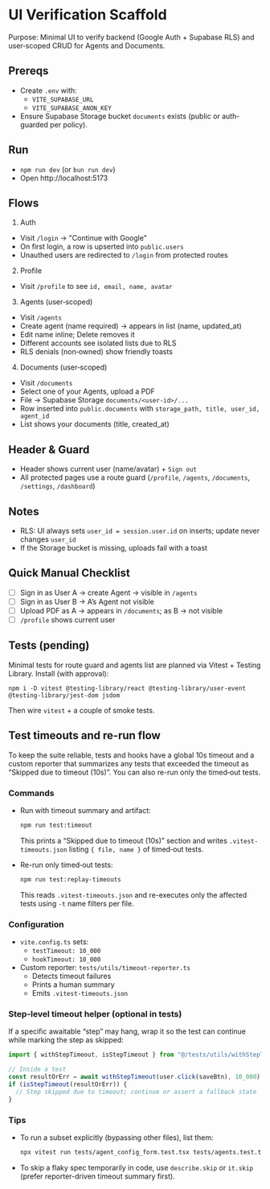 # UI Verification Scaffold

Purpose: Minimal UI to verify backend (Google Auth + Supabase RLS) and user‑scoped CRUD for Agents and Documents.

## Prereqs
- Create `.env` with:
  - `VITE_SUPABASE_URL`
  - `VITE_SUPABASE_ANON_KEY`
- Ensure Supabase Storage bucket `documents` exists (public or auth-guarded per policy).

## Run
- `npm run dev` (or `bun run dev`)
- Open http://localhost:5173

## Flows
1) Auth
- Visit `/login` → "Continue with Google"
- On first login, a row is upserted into `public.users`
- Unauthed users are redirected to `/login` from protected routes

2) Profile
- Visit `/profile` to see `id, email, name, avatar`

3) Agents (user‑scoped)
- Visit `/agents`
- Create agent (name required) → appears in list (name, updated_at)
- Edit name inline; Delete removes it
- Different accounts see isolated lists due to RLS
- RLS denials (non‑owned) show friendly toasts

4) Documents (user‑scoped)
- Visit `/documents`
- Select one of your Agents, upload a PDF
- File → Supabase Storage `documents/<user-id>/...`
- Row inserted into `public.documents` with `storage_path, title, user_id, agent_id`
- List shows your documents (title, created_at)

## Header & Guard
- Header shows current user (name/avatar) + `Sign out`
- All protected pages use a route guard (`/profile`, `/agents`, `/documents`, `/settings`, `/dashboard`)

## Notes
- RLS: UI always sets `user_id = session.user.id` on inserts; update never changes `user_id`
- If the Storage bucket is missing, uploads fail with a toast

## Quick Manual Checklist
- [ ] Sign in as User A → create Agent → visible in `/agents`
- [ ] Sign in as User B → A’s Agent not visible
- [ ] Upload PDF as A → appears in `/documents`; as B → not visible
- [ ] `/profile` shows current user

## Tests (pending)
Minimal tests for route guard and agents list are planned via Vitest + Testing Library. Install (with approval):
```
npm i -D vitest @testing-library/react @testing-library/user-event @testing-library/jest-dom jsdom
```
Then wire `vitest` + a couple of smoke tests.



## Test timeouts and re-run flow

To keep the suite reliable, tests and hooks have a global 10s timeout and a custom reporter that summarizes any tests that exceeded the timeout as “Skipped due to timeout (10s)”. You can also re-run only the timed‑out tests.

### Commands
- Run with timeout summary and artifact:
  ```bash
  npm run test:timeout
  ```
  This prints a “Skipped due to timeout (10s)” section and writes `.vitest-timeouts.json` listing `{ file, name }` of timed‑out tests.

- Re-run only timed‑out tests:
  ```bash
  npm run test:replay-timeouts
  ```
  This reads `.vitest-timeouts.json` and re-executes only the affected tests using `-t` name filters per file.

### Configuration
- `vite.config.ts` sets:
  - `testTimeout: 10_000`
  - `hookTimeout: 10_000`
- Custom reporter: `tests/utils/timeout-reporter.ts`
  - Detects timeout failures
  - Prints a human summary
  - Emits `.vitest-timeouts.json`

### Step-level timeout helper (optional in tests)
If a specific awaitable “step” may hang, wrap it so the test can continue while marking the step as skipped:

```ts
import { withStepTimeout, isStepTimeout } from "@/tests/utils/withStepTimeout";

// Inside a test
const resultOrErr = await withStepTimeout(user.click(saveBtn), 10_000).catch(e => e);
if (isStepTimeout(resultOrErr)) {
  // Step skipped due to timeout; continue or assert a fallback state
}
```

### Tips
- To run a subset explicitly (bypassing other files), list them:
  ```bash
  npx vitest run tests/agent_config_form.test.tsx tests/agents.test.tsx
  ```
- To skip a flaky spec temporarily in code, use `describe.skip` or `it.skip` (prefer reporter-driven timeout summary first).
